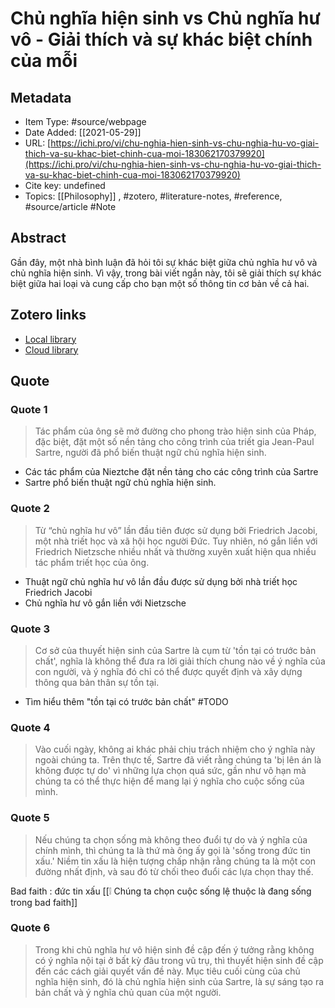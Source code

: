 # Chủ nghĩa hiện sinh vs Chủ nghĩa hư vô - Giải thích và sự khác biệt chính của mỗi

## Metadata

* Item Type: #source/webpage 
* Date Added: [[2021-05-29]]
* URL: [https://ichi.pro/vi/chu-nghia-hien-sinh-vs-chu-nghia-hu-vo-giai-thich-va-su-khac-biet-chinh-cua-moi-183062170379920](https://ichi.pro/vi/chu-nghia-hien-sinh-vs-chu-nghia-hu-vo-giai-thich-va-su-khac-biet-chinh-cua-moi-183062170379920)
* Cite key: undefined
* Topics: [[Philosophy]]
, #zotero, #literature-notes, #reference, #source/article #Note 

## Abstract

Gần đây, một nhà bình luận đã hỏi tôi sự khác biệt giữa chủ nghĩa hư vô và chủ nghĩa hiện sinh. Vì vậy, trong bài viết ngắn này, tôi sẽ giải thích sự khác biệt giữa hai loại và cung cấp cho bạn một số thông tin cơ bản về cả hai.


##  Zotero links
* [Local library](zotero://select/items/1_DYG6QCKE)
* [Cloud library](http://zotero.org/users/2023153/items/DYG6QCKE)

## Quote
### Quote 1
> Tác phẩm của ông sẽ mở đường cho phong trào hiện sinh của Pháp, đặc biệt, đặt một số nền tảng cho công trình của triết gia Jean-Paul Sartre, người đã phổ biến thuật ngữ chủ nghĩa hiện sinh.

- Các tác phẩm của Nieztche đặt nền tảng cho các công trình của Sartre
- Sartre phổ biến thuật ngữ chủ nghĩa hiện sinh.

### Quote 2
> Từ “chủ nghĩa hư vô” lần đầu tiên được sử dụng bởi Friedrich Jacobi, một nhà triết học và xã hội học người Đức. Tuy nhiên, nó gắn liền với Friedrich Nietzsche nhiều nhất và thường xuyên xuất hiện qua nhiều tác phẩm triết học của ông.

- Thuật ngữ chủ nghĩa hư vô lần đầu được sử dụng bởi nhà triết học Friedrich Jacobi
- Chủ nghĩa hư vô gắn liền với Nietzsche

### Quote 3
> Cơ sở của thuyết hiện sinh của Sartre là cụm từ 'tồn tại có trước bản chất', nghĩa là không thể đưa ra lời giải thích chung nào về ý nghĩa của con người, và ý nghĩa đó chỉ có thể được quyết định và xây dựng thông qua bản thân sự tồn tại.

- Tìm hiểu thêm "tồn tại có trước bản chất" #TODO 

### Quote 4
> Vào cuối ngày, không ai khác phải chịu trách nhiệm cho ý nghĩa này ngoài chúng ta. Trên thực tế, Sartre đã viết rằng chúng ta 'bị lên án là không được tự do' vì những lựa chọn quá sức, gần như vô hạn mà chúng ta có thể thực hiện để mang lại ý nghĩa cho cuộc sống của mình.

### Quote 5
> Nếu chúng ta chọn sống mà không theo đuổi tự do và ý nghĩa của chính mình, thì chúng ta là thứ mà ông ấy gọi là 'sống trong đức tin xấu.' Niềm tin xấu là hiện tượng chấp nhận rằng chúng ta là một con đường nhất định, và sau đó từ chối theo đuổi các lựa chọn thay thế.

Bad faith : đức tin xấu
[[❕ Chúng ta chọn cuộc sống lệ thuộc là đang sống trong bad faith]]

### Quote 6
> Trong khi chủ nghĩa hư vô hiện sinh đề cập đến ý tưởng rằng không có ý nghĩa nội tại ở bất kỳ đâu trong vũ trụ, thì thuyết hiện sinh đề cập đến các cách giải quyết vấn đề này. Mục tiêu cuối cùng của chủ nghĩa hiện sinh, đó là chủ nghĩa hiện sinh của Sartre, là sự sáng tạo ra bản chất và ý nghĩa chủ quan của một người.
